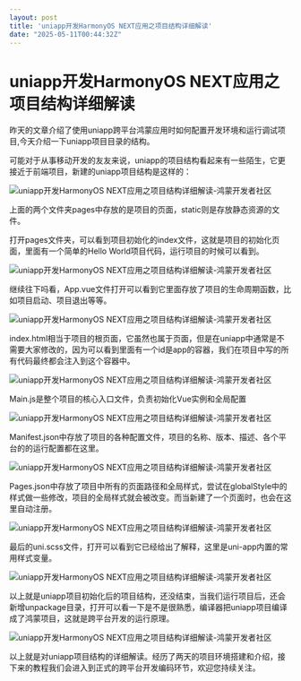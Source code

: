 ```yaml
---
layout: post
title: 'uniapp开发HarmonyOS NEXT应用之项目结构详细解读'
date: "2025-05-11T00:44:32Z"
---
```

uniapp开发HarmonyOS NEXT应用之项目结构详细解读
=================================

昨天的文章介绍了使用uniapp跨平台鸿蒙应用时如何配置开发环境和运行调试项目,今天介绍一下uniapp项目目录的结构。

可能对于从事移动开发的友友来说，uniapp的项目结构看起来有一些陌生，它更接近于前端项目，新建的uniapp项目结构是这样的：

![uniapp开发HarmonyOS NEXT应用之项目结构详细解读-鸿蒙开发者社区](https://dl-harmonyos.51cto.com/images/202505/b69b09521132097f1b3315500809bbe72b2665.png)

上面的两个文件夹pages中存放的是项目的页面，static则是存放静态资源的文件。

打开pages文件夹，可以看到项目初始化的index文件，这就是项目的初始化页面，里面有一个简单的Hello World项目代码，运行项目的时候可以看到。

![uniapp开发HarmonyOS NEXT应用之项目结构详细解读-鸿蒙开发者社区](https://dl-harmonyos.51cto.com/images/202505/7186cbb21e778dbc6c80097972a8bb037d15cf.png)

继续往下吗看，App.vue文件打开可以看到它里面存放了项目的生命周期函数，比如项目启动、项目退出等等。

![uniapp开发HarmonyOS NEXT应用之项目结构详细解读-鸿蒙开发者社区](https://dl-harmonyos.51cto.com/images/202505/01e649b44e0ea2f0de7421ce7e7c84d7e65642.png)

index.html相当于项目的根页面，它虽然也属于页面，但是在uniapp中通常是不需要大家修改的，因为可以看到里面有一个id是app的容器，我们在项目中写的所有代码最终都会注入到这个容器中。

![uniapp开发HarmonyOS NEXT应用之项目结构详细解读-鸿蒙开发者社区](https://dl-harmonyos.51cto.com/images/202505/c77b0ae217aed397f1d44680360b861f0ddb44.png)

Main.js是整个项目的核心入口文件，负责初始化Vue实例和全局配置

![uniapp开发HarmonyOS NEXT应用之项目结构详细解读-鸿蒙开发者社区](https://dl-harmonyos.51cto.com/images/202505/f686ba764a41466d01d54305c9139440274a95.png)

Manifest.json中存放了项目的各种配置文件，项目的名称、版本、描述、各个平台的的运行配置都在这里。

![uniapp开发HarmonyOS NEXT应用之项目结构详细解读-鸿蒙开发者社区](https://dl-harmonyos.51cto.com/images/202505/73ef756577734c6885f2459595bf7673dde045.png)

Pages.json中存放了项目中所有的页面路径和全局样式，尝试在globalStyle中的样式做一些修改，项目的全局样式就会被改变。而当新建了一个页面时，也会在这里自动注册。

![uniapp开发HarmonyOS NEXT应用之项目结构详细解读-鸿蒙开发者社区](https://dl-harmonyos.51cto.com/images/202505/66e0b0e296d0de2ce93653410f6a3df90a3c5f.png)

最后的uni.scss文件，打开可以看到它已经给出了解释，这里是uni-app内置的常用样式变量。

![uniapp开发HarmonyOS NEXT应用之项目结构详细解读-鸿蒙开发者社区](https://dl-harmonyos.51cto.com/images/202505/83d3b2722268740afad7286432d5d4a4bb4f70.png)

以上就是uniapp项目初始化后的项目结构，还没结束，当我们运行项目后，还会新增unpackage目录，打开可以看一下是不是很熟悉，编译器把uniapp项目编译成了鸿蒙项目，这就是跨平台开发的运行原理。

![uniapp开发HarmonyOS NEXT应用之项目结构详细解读-鸿蒙开发者社区](https://dl-harmonyos.51cto.com/images/202505/84e317b2129568afd1430705e2880c526539b3.png)

以上就是对uniapp项目结构的详细解读。经历了两天的项目环境搭建和介绍，接下来的教程我们会进入到正式的跨平台开发编码环节，欢迎您持续关注。